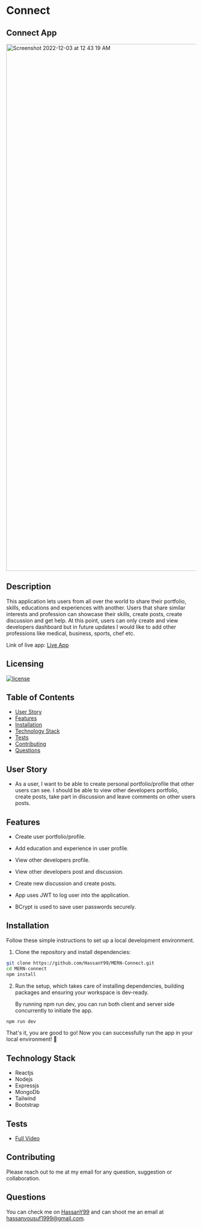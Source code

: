 # Connect 

## Connect App

<img width="1397" alt="Screenshot 2022-12-03 at 12 43 19 AM" src="https://user-images.githubusercontent.com/86437158/205426215-90006af5-c8ae-4936-8856-c8af495e8b76.png">

  ## Description

  This application lets users from all over the world to share their portfolio, skills, educations and experiences with another. Users that share similar interests and profession can showcase their skills, create posts, create discussion and get help. At this point, users can only create and view developers dashboard but in future updates I would like to add other professions like medical, business, sports, chef etc.
  
  Link of live app: [Live App](https://connect.cyclic.app/)

  ## Licensing

  [![license](https://img.shields.io/badge/license-MIT-blue)](https://shields.io)

  ## Table of Contents
  - [User Story](#user-story)
  - [Features](#features)
  - [Installation](#installation)
  - [Technology Stack](#technology-stack)
  - [Tests](#tests)
  - [Contributing](#contributing)
  - [Questions](#questions)

  ## User Story

* As a user, I want to be able to create personal portfolio/profile that other users can see. I should be able to view other developers portfolio, create posts, take part in discussion and leave comments on other users posts.

## Features

  * Create user portfolio/profile.

  * Add education and experience in user profile.

  * View other developers profile.

  * View other developers post and discussion.

  * Create new discussion and create posts.

  * App uses JWT to log user into the application.

  * BCrypt is used to save user passwords securely.

  ## Installation

  Follow these simple instructions to set up a local development environment.

1. Clone the repository and install dependencies:

  ```bash
  git clone https://github.com/HassanY99/MERN-Connect.git
  cd MERN-connect
  npm install
  ```

2. Run the setup, which takes care of installing dependencies, building packages and ensuring your workspace is dev-ready.

    By running npm run dev, you can run both client and server side concurrently to initiate the app.

  ```bash
  npm run dev
  ```

That's it, you are good to go! Now you can successfully run the app in your local environment! 👾

 ## Technology Stack

  - Reactjs
  - Nodejs
  - Expressjs
  - MongoDb
  - Tailwind
  - Bootstrap
  
  ## Tests

  - [Full Video](https://drive.google.com/file/d/1Ys2LGScf0zBTgnlRZZwn5Dw164LzmTkQ/view)
  

  ## Contributing

  Please reach out to me at my email for any question, suggestion or collaboration.

  ## Questions

  You can check me on [HassanY99](https://github.com/HassanY99) and can shoot me an email at hassanyousuf1999@gmail.com.
